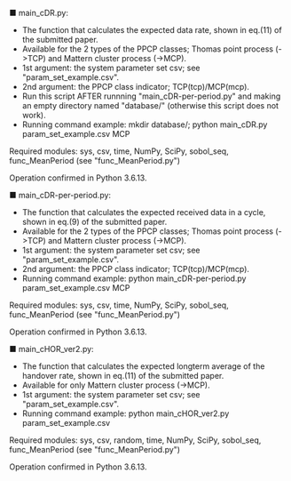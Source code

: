 ■ main_cDR.py:
- The function that calculates the expected data rate, shown in eq.(11) of the submitted paper.
- Available for the 2 types of the PPCP classes; Thomas point process (->TCP) and Mattern cluster process (->MCP).
- 1st argument: the system parameter set csv; see "param_set_example.csv".
- 2nd argument: the PPCP class indicator; TCP(tcp)/MCP(mcp).
- Run this script AFTER runnning "main_cDR-per-period.py" and making an empty directory named "database/" (otherwise this script does not work).
- Running command example: mkdir database/; python main_cDR.py param_set_example.csv MCP

Required modules:
sys, csv, time, NumPy, SciPy, sobol_seq, func_MeanPeriod (see "func_MeanPeriod.py")

Operation confirmed in Python 3.6.13.




■ main_cDR-per-period.py:
- The function that calculates the expected received data in a cycle, shown in eq.(9) of the submitted paper.
- Available for the 2 types of the PPCP classes; Thomas point process (->TCP) and Mattern cluster process (->MCP).
- 1st argument: the system parameter set csv; see "param_set_example.csv".
- 2nd argument: the PPCP class indicator; TCP(tcp)/MCP(mcp).
- Running command example: python main_cDR-per-period.py param_set_example.csv MCP

Required modules:
sys, csv, time, NumPy, SciPy, sobol_seq, func_MeanPeriod (see "func_MeanPeriod.py")

Operation confirmed in Python 3.6.13.




■ main_cHOR_ver2.py:
- The function that calculates the expected longterm average of the handover rate, shown in eq.(11) of the submitted paper.
- Available for only Mattern cluster process (->MCP).
- 1st argument: the system parameter set csv; see "param_set_example.csv".
- Running command example: python main_cHOR_ver2.py param_set_example.csv

Required modules:
sys, csv, random, time, NumPy, SciPy, sobol_seq, func_MeanPeriod (see "func_MeanPeriod.py")

Operation confirmed in Python 3.6.13.
